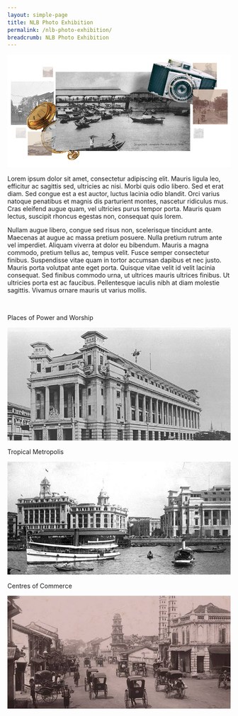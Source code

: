 ```yaml
---
layout: simple-page
title: NLB Photo Exhibition
permalink: /nlb-photo-exhibition/
breadcrumb: NLB Photo Exhibition
---
```

![NLB Photo Exhibition Banner](/images/nlb-photo-exhibition-page-banner.jpg)

Lorem ipsum dolor sit amet, consectetur adipiscing elit. Mauris ligula leo, efficitur ac sagittis sed, ultricies ac nisi. Morbi quis odio libero. Sed et erat diam. Sed congue est a est auctor, luctus lacinia odio blandit. Orci varius natoque penatibus et magnis dis parturient montes, nascetur ridiculus mus. Cras eleifend augue quam, vel ultricies purus tempor porta. Mauris quam lectus, suscipit rhoncus egestas non, consequat quis lorem.

Nullam augue libero, congue sed risus non, scelerisque tincidunt ante. Maecenas at augue ac massa pretium posuere. Nulla pretium rutrum ante vel imperdiet. Aliquam viverra at dolor eu bibendum. Mauris a magna commodo, pretium tellus ac, tempus velit. Fusce semper consectetur finibus. Suspendisse vitae quam in tortor accumsan dapibus et nec justo. Mauris porta volutpat ante eget porta. Quisque vitae velit id velit lacinia consequat. Sed finibus commodo urna, ut ultrices mauris ultrices finibus. Ut ultricies porta est ac faucibus. Pellentesque iaculis nibh at diam molestie sagittis. Vivamus ornare mauris ut varius mollis.

<p>&nbsp;</p>
<div class="category-block-wrap">
  <p>Places of Power and Worship</p>
  <img class="cover" src="/images/sample1-button.jpg">
  <a class="cover" href="/nlb-photo-exhibition/places-of-power-and-worship/"></a>
</div>

<div class="category-block-wrap">
  <p>Tropical Metropolis</p>
  <img class="cover" src="/images/tropical-metropolis-button.jpg">
  <a class="cover" href="/nlb-photo-exhibition/tropical-metropolis/"></a>
</div>

<div class="category-block-wrap">
  <p>Centres of Commerce</p>
  <img class="cover" src="/images/sample2-button.jpg">
  <a class="cover" href="/nlb-photo-exhibition/centres-of-commerce/"></a>
</div>

